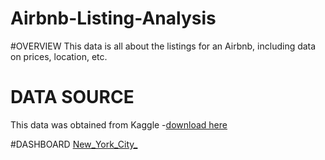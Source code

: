 # Airbnb-Listing-Analysis
#OVERVIEW
This data is all about the listings for an Airbnb, including data on prices, location, etc.
# DATA SOURCE
This data was obtained from Kaggle
-[download here](https://www.kaggle.com/datasets/dgomonov/new-york-city-airbnb-open-data)


#DASHBOARD
[New_York_City_](![New_York_City_](https://github.com/user-attachments/assets/b3bf2bb3-6ed4-4a1b-b2cb-7a0d886eb31e))
